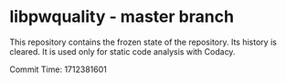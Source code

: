 # libpwquality - master branch

This repository contains the frozen state of the repository.
Its history is cleared. It is used only for static code
analysis with Codacy.

Commit Time: 1712381601